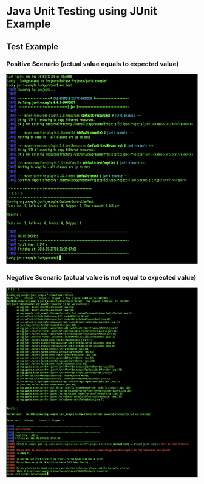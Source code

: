 # Java Unit Testing using JUnit Example

## Test Example

### Positive Scenario (actual value equals to expected value)
<div>
<img src="./assets/Sample1.png" height="500pt" width="1800pt"/>
</div>

### Negative Scenario (actual value is not equal to expected value)
<div>
<img src="./assets/Sample2.png" height="500pt" width="1800pt"/>
</div>

